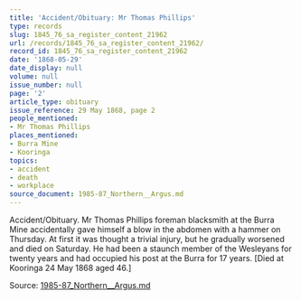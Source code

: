 ```yaml
---
title: 'Accident/Obituary: Mr Thomas Phillips'
type: records
slug: 1845_76_sa_register_content_21962
url: /records/1845_76_sa_register_content_21962/
record_id: 1845_76_sa_register_content_21962
date: '1868-05-29'
date_display: null
volume: null
issue_number: null
page: '2'
article_type: obituary
issue_reference: 29 May 1868, page 2
people_mentioned:
- Mr Thomas Phillips
places_mentioned:
- Burra Mine
- Kooringa
topics:
- accident
- death
- workplace
source_document: 1985-87_Northern__Argus.md
---
```


Accident/Obituary.  Mr Thomas Phillips foreman blacksmith at the Burra Mine accidentally gave himself a blow in the abdomen with a hammer on Thursday.  At first it was thought a trivial injury, but he gradually worsened and died on Saturday.  He had been a staunch member of the Wesleyans for twenty years and had occupied his post at the Burra for 17 years.  [Died at Kooringa 24 May 1868 aged 46.]

Source: [1985-87_Northern__Argus.md](/downloads/markdown/1985-87_Northern__Argus.md)
